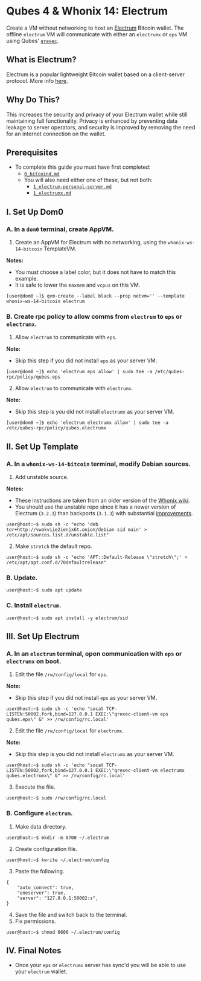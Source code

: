 # Qubes 4 & Whonix 14: Electrum
Create a VM without networking to host an [Electrum](https://electrum.org) Bitcoin wallet. The offline `electrum` VM will communicate with either an `electrumx` or `eps` VM using Qubes' [`qrexec`](https://www.qubes-os.org/doc/qrexec3/).
## What is Electrum?
Electrum is a popular lightweight Bitcoin wallet based on a client-server protocol. More info [here](https://en.bitcoin.it/wiki/Electrum).
## Why Do This?
This increases the security and privacy of your Electrum wallet while still maintaining full functionality. Privacy is enhanced by preventing data leakage to server operators, and security is improved by removing the need for an internet connection on the wallet.
## Prerequisites
- To complete this guide you must have first completed:
  - [`0_bitcoind.md`](https://github.com/qubenix/guides/blob/master/qubes-r4/whonix-14/bitcoin/indexed/0_bitcoind.md)
  - You will also need either one of these, but not both:
    - [`1_electrum-personal-server.md`](https://github.com/qubenix/guides/blob/master/qubes-r4/whonix-14/bitcoin/indexed/1_electrum-personal-server.md)
    - [`1_electrumx.md`](https://github.com/qubenix/guides/blob/master/qubes-r4/whonix-14/bitcoin/indexed/1_electrumx.md)

## I. Set Up Dom0
### A. In a `dom0` terminal, create AppVM.
1. Create an AppVM for Electrum with no networking, using the `whonix-ws-14-bitcoin` TemplateVM.

**Notes:**
- You must choose a label color, but it does not have to match this example.
- It is safe to lower the `maxmem` and `vcpus` on this VM.

```
[user@dom0 ~]$ qvm-create --label black --prop netvm='' --template whonix-ws-14-bitcoin electrum
```
### B. Create rpc policy to allow comms from `electrum` to `eps` or `electrumx`.
1. Allow `electrum` to communicate with `eps`.

**Note:**
- Skip this step if you did not install `eps` as your server VM.

```
[user@dom0 ~]$ echo 'electrum eps allow' | sudo tee -a /etc/qubes-rpc/policy/qubes.eps
```
2. Allow `electrum` to communicate with `electrumx`.

**Note:**
- Skip this step is you did not install `electrumx` as your server VM.

```
[user@dom0 ~]$ echo 'electrum electrumx allow' | sudo tee -a /etc/qubes-rpc/policy/qubes.electrumx
```
## II. Set Up Template
### A. In a `whonix-ws-14-bitcoin` terminal, modify Debian sources.
1. Add unstable source.

**Notes:**
- These instructions are taken from an older version of the [Whonix wiki](https://www.whonix.org/wiki/Electrum).
- You should use the unstable repo since it has a newer version of Electrum (`3.2.3`) than backports (`3.1.3`) with substantial [improvements](https://github.com/spesmilo/electrum/blob/master/RELEASE-NOTES).

```
user@host:~$ sudo sh -c "echo 'deb tor+http://vwakviie2ienjx6t.onion/debian sid main' > /etc/apt/sources.list.d/unstable.list"
```
2. Make `stretch` the default repo.

```
user@host:~$ sudo sh -c "echo 'APT::Default-Release \"stretch\";' > /etc/apt/apt.conf.d/70defaultrelease"
```
### B. Update.
```
user@host:~$ sudo apt update
```
### C. Install `electrum`.
```
user@host:~$ sudo apt install -y electrum/sid
```
## III. Set Up Electrum
### A. In an `electrum` terminal, open communication with `eps` or `electrumx` on boot.
1. Edit the file `/rw/config/local` for `eps`.

**Note:**
- Skip this step if you did not install `eps` as your server VM.

```
user@host:~$ sudo sh -c 'echo "socat TCP-LISTEN:50002,fork,bind=127.0.0.1 EXEC:\"qrexec-client-vm eps qubes.eps\" &" >> /rw/config/rc.local'
```
2. Edit the file `/rw/config/local` for `electrumx`.

**Note:**
- Skip this step is you did not install `electrumx` as your server VM.

```
user@host:~$ sudo sh -c 'echo "socat TCP-LISTEN:50002,fork,bind=127.0.0.1 EXEC:\"qrexec-client-vm electrumx qubes.electrumx\" &" >> /rw/config/rc.local'
```
3. Execute the file.

```
user@host:~$ sudo /rw/config/rc.local
```
### B. Configure `electrum`.
1. Make data directory.

```
user@host:~$ mkdir -m 0700 ~/.electrum
```
2. Create configuration file.

```
user@host:~$ kwrite ~/.electrum/config
```
3. Paste the following.

```
{
    "auto_connect": true,
    "oneserver": true,
    "server": "127.0.0.1:50002:s",
}
```
4. Save the file and switch back to the terminal.
5. Fix permissions.

```
user@host:~$ chmod 0600 ~/.electrum/config
```
## IV. Final Notes
- Once your `eps` or `electrumx` server has sync'd you will be able to use your `electrum` wallet.
